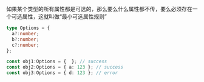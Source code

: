 如果某个类型的所有属性都是可选的，那么要么什么属性都不传，要么必须存在一个可选属性，这就叫做“最小可选属性规则”

```ts
type Options = {
  a?:number;
  b?:number;
  c?:number;
};

const obj1:Options = {  }; // success
const obj2:Options = { a: 123 }; // success
const obj3:Options = { d: 123 }; // error
```

